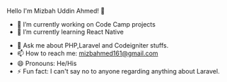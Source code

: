 Hello I'm Mizbah Uddin Ahmed! 👋



- 🔭 I’m currently working on Code Camp projects
- 🌱 I’m currently learning React Native
<!-- - 👯 I’m looking to collaborate on 
- 🤔 I’m looking for help with ... -->
- 💬 Ask me about PHP,Laravel and Codeigniter stuffs.  
- 📫 How to reach me: mizbahmed161@gmail.com
- 😄 Pronouns: He/His
- ⚡ Fun fact: I can't say no to anyone regarding anything about Laravel.


<!-- <img src="https://github-readme-stats.vercel.app/api?username=Mizbah23&&show_icons=true&title_color=ffffff&icon_color=bb2acf&text_color=daf7dc&bg_color=151515" /> -->

